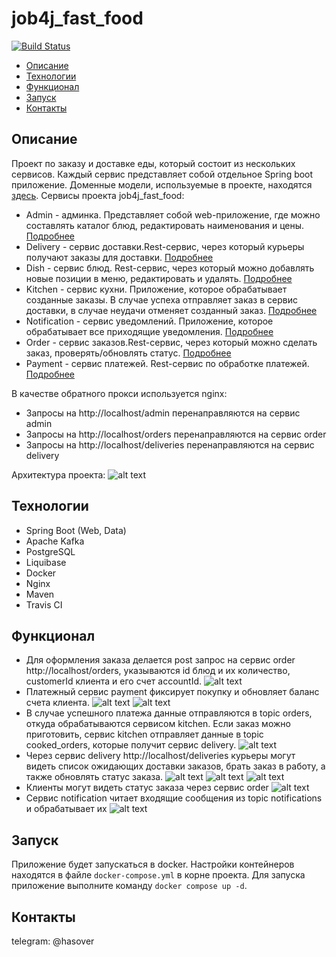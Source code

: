 # job4j_fast_food
[![Build Status](https://app.travis-ci.com/hasover/job4j_fast_food.svg?branch=master)](https://app.travis-ci.com/hasover/job4j_fast_food)

* [Описание](#описание)
* [Технологии](#технологии)
* [Функционал](#функционал)
* [Запуск](#запуск)
* [Контакты](#контакты)

## Описание
Проект по заказу и доставке еды, который состоит из нескольких сервисов. 
Каждый сервис представляет собой отдельное Spring boot приложение.
Доменные модели, используемые в проекте, находятся [здесь](https://github.com/hasover/job4j_fast_food_domain).
Сервисы проекта job4j_fast_food:
- Admin - админка. Представляет собой web-приложение, где можно составлять каталог блюд, редактировать наименования и цены.
[Подробнее](https://github.com/hasover/job4j_fast_food_admin)
- Delivery - сервис доставки.Rest-сервис, через который курьеры получают заказы для доставки.
[Подробнее](https://github.com/hasover/job4j_fast_food_delivery)
- Dish - сервис блюд. Rest-сервис, через который можно добавлять новые позиции в меню, редактировать и удалять.
[Подробнее](https://github.com/hasover/job4j_fast_food_dish)
- Kitchen - сервис кухни. Приложение, которое обрабатывает созданные заказы. В случае успеха отправляет заказ в сервис доставки, в случае неудачи отменяет созданный заказ.
[Подробнее](https://github.com/hasover/job4j_fast_food_kitchen)
- Notification - сервис уведомлений. Приложение, которое обрабатывает все приходящие уведомления.
[Подробнее](https://github.com/hasover/job4j_fast_food_notification)
- Order - сервис заказов.Rest-сервис, через который можно сделать заказ, проверять/обновлять статус.
[Подробнее](https://github.com/hasover/job4j_fast_food_order)  
- Payment - сервис платежей. Rest-сервис по обработке платежей.
[Подробнее](https://github.com/hasover/job4j_fast_food_payment)

В качестве обратного прокси используется nginx:
- Запросы на http://localhost/admin перенаправляются на сервис admin
- Запросы на http://localhost/orders перенаправляются на сервис order
- Запросы на http://localhost/deliveries перенаправляются на сервис delivery

Архитектура проекта:
![alt text](https://github.com/hasover/job4j_fast_food/blob/master/images/overview.PNG)

## Технологии
* Spring Boot (Web, Data)
* Apache Kafka
* PostgreSQL
* Liquibase
* Docker
* Nginx
* Maven
* Travis CI

## Функционал

- Для оформления заказа делается post запрос на сервис order http://localhost/orders, указываются id блюд и их количество, 
customerId клиента и его счет accountId.
![alt text](https://github.com/hasover/job4j_fast_food/blob/master/images/create.PNG)
- Платежный сервис payment фиксирует покупку и обновляет баланс счета клиента.
![alt text](https://github.com/hasover/job4j_fast_food/blob/master/images/payment.PNG)
![alt text](https://github.com/hasover/job4j_fast_food/blob/master/images/balance.PNG)
- В случае успешного платежа данные отправляются в topic orders, откуда обрабатываются сервисом kitchen.
Если заказ можно приготовить, сервис kitchen отправляет данные в topic cooked_orders, которые получит сервис delivery.
![alt text](https://github.com/hasover/job4j_fast_food/blob/master/images/kitchen.PNG)
- Через сервис delivery http://localhost/deliveries курьеры могут видеть список ожидающих доставки заказов, брать заказ в работу,
а также обновлять статус заказа.
![alt text](https://github.com/hasover/job4j_fast_food/blob/master/images/delivery.PNG)
![alt text](https://github.com/hasover/job4j_fast_food/blob/master/images/delivery2.PNG)
![alt text](https://github.com/hasover/job4j_fast_food/blob/master/images/delivery3.PNG)
- Клиенты могут видеть статус заказа через сервис order
![alt text](https://github.com/hasover/job4j_fast_food/blob/master/images/status.PNG)
- Сервис notification читает входящие сообщения из topic notifications и обрабатывает их
![alt text](https://github.com/hasover/job4j_fast_food/blob/master/images/notification.PNG)

## Запуск
Приложение будет запускаться в docker. Настройки контейнеров находятся в файле `docker-compose.yml` в корне проекта.
Для запуска приложение выполните команду `docker compose up -d`.

## Контакты
telegram: @hasover 

